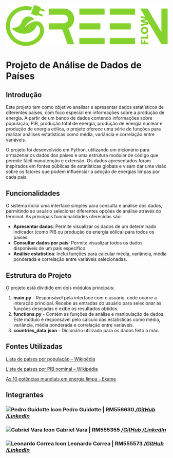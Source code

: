 ![Green Flow](~Logo.png)

# Projeto de Análise de Dados de Países

## Introdução

Este projeto tem como objetivo analisar e apresentar dados estatísticos de diferentes países, com foco especial em informações sobre a produção de energia. A partir de um banco de dados contendo informações sobre população, PIB, produção total de energia, produção de energia nuclear e produção de energia eólica, o projeto oferece uma série de funções para realizar análises estatísticas como média, variância e correlação entre variáveis.

O projeto foi desenvolvido em Python, utilizando um dicionário para armazenar os dados dos países e uma estrutura modular de código que permite fácil manutenção e extensão. Os dados apresentados foram inspirados em fontes públicas de estatísticas globais e visam dar uma visão sobre os fatores que podem influenciar a adoção de energias limpas por cada país.

## Funcionalidades

O sistema inclui uma interface simples para consulta e análise dos dados, permitindo ao usuário selecionar diferentes opções de análise através do terminal. As principais funcionalidades oferecidas são:

- **Apresentar dados**: Permite visualizar os dados de um determinado indicador (como PIB ou produção de energia eólica) para todos os países.
- **Consultar dados por país**: Permite visualizar todos os dados disponíveis de um país específico.
- **Análise estatística**: Inclui funções para calcular média, variância, média ponderada e correlação entre variáveis selecionadas.

## Estrutura do Projeto

O projeto está dividido em dois módulos principais:

1. **main.py** - Responsável pela interface com o usuário, onde ocorre a interação principal. Recebe as entradas do usuário para selecionar as funções desejadas e exibe os resultados obtidos.
2. **functions.py** - Contém as funções de análise e manipulação de dados. Este módulo é responsável pelo cálculo das estatísticas como média, variância, média ponderada e correlação entre variáveis.
3. **countries_data.json** - Dicionário utilizado para os dados feito a mão.

## Fontes Utilizadas

<a href="https://www.bing.com/ck/a?!&&p=d8aad64dba69dc1f1876ee88dd6e1962985ce88cd7e5d8ef3d74453214c49c2eJmltdHM9MTczMTU0MjQwMA&ptn=3&ver=2&hsh=4&fclid=002cfa02-4b38-66b7-0f8f-ee054ae167c7&psq=popula%c3%a7%c3%a3o+dos+paises&u=a1aHR0cHM6Ly9wdC53aWtpcGVkaWEub3JnL3dpa2kvTGlzdGFfZGVfcGElQzMlQURzZXNfcG9yX3BvcHVsYSVDMyVBNyVDMyVBM28&ntb=1">Lista de países por população – Wikipédia</a>

<a href="https://www.bing.com/ck/a?!&&p=0f45d6205681c9981162fb1d2d613f96fe2dbd87c89a7092f2d4be64333696daJmltdHM9MTczMTU0MjQwMA&ptn=3&ver=2&hsh=4&fclid=002cfa02-4b38-66b7-0f8f-ee054ae167c7&psq=pib+dos+pa%c3%adses&u=a1aHR0cHM6Ly9wdC53aWtpcGVkaWEub3JnL3dpa2kvTGlzdGFfZGVfcGElQzMlQURzZXNfcG9yX1BJQl9ub21pbmFs&ntb=1">Lista de países por PIB nominal – Wikipédia</a>

<a href="https://www.bing.com/ck/a?!&&p=c976093ff367af5ad0fb736dd46fc089e71065085f600c4343596392fbc25ffcJmltdHM9MTczMTU0MjQwMA&ptn=3&ver=2&hsh=4&fclid=002cfa02-4b38-66b7-0f8f-ee054ae167c7&psq=Energia+ecologica+produzida+pelos+paises&u=a1aHR0cHM6Ly9leGFtZS5jb20vZWNvbm9taWEvb3MtMTAtcGFpc2VzLWxpZGVyZXMtZW0tZW5lcmdpYS1saW1wYS1uby1tdW5kby8&ntb=1">As 10 potências mundiais em energia limpa - Exame</a>

<article>
        <h2>Integrantes</h2>
                <h3><img src="https://avatars.githubusercontent.com/u/129889380?v=4" width="50px" alt="Pedro Guidotte Icon">  Pedro Guidotte | RM556630<a href="https://github.com/peguidotte" target="_blank" style="font-style: italic">  /GitHub <i class="fab fa-github"></i></a>
                <a href="https://www.linkedin.com/in/pedro-guidotte/" target="_blank" style="font-style: italic">  /LinkedIn<i class="fab fa-linkedin"></i></a></h3>
                <h3><img src="https://avatars.githubusercontent.com/u/158540749?v=4)" width="50px" alt="Gabriel Vara Icon">  Gabriel Vara | RM555355<a href="https://github.com/gabrielvara" target="_blank" style="font-style: italic"> 
 /GitHub <i class="fab fa-github"></i></a>
                <a href="https://www.linkedin.com/in/gabriel-vara" target="_blank" style="font-style: italic">  /LinkedIn <i class="fab fa-linkedin"></i></a></h3>
                <h3><img src="https://avatars.githubusercontent.com/u/158527393?v=4" width="50px" alt="Leonardo Correa Icon">  Leonardo Correa | RM555573<a href="https://github.com/leocorreamello" target="_blank" style="font-style: italic">  /GitHub <i class="fab fa-github"></i></a>
                <a href="https://www.linkedin.com/in/leocorreamello/" target="_blank" style="font-style: italic">  /LinkedIn <i class="fab fa-linkedin"></i></a></h3>
    </article>

